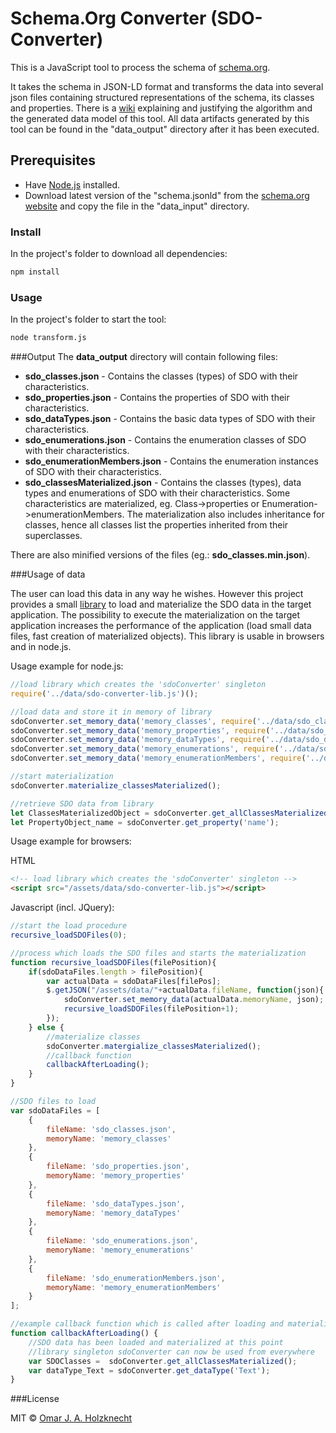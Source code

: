 # Schema.Org Converter (SDO-Converter)
This is a JavaScript tool to process the schema of [schema.org](http://schema.org/).

It takes the schema in JSON-LD format and transforms the data into several json files containing structured representations of the schema, its classes and properties. There is a [wiki](algorithm.md) explaining and justifying the algorithm and the generated data model of this tool. All data artifacts generated by this tool can be found in the "data_output" directory after it has been executed. 

## Prerequisites
* Have [Node.js](https://nodejs.org/en/) installed.
* Download latest version of the "schema.jsonld" from the [schema.org website](http://schema.org/docs/developers.html#formats) and copy the file in the "data_input" directory.
### Install
In the project's folder to download all dependencies:
```bash
npm install
```
### Usage
In the project's folder to start the tool:
```bash
node transform.js
```
###Output
The **data_output** directory will contain following files:

* **sdo_classes.json** - Contains the classes (types) of SDO with their characteristics. 
* **sdo_properties.json** - Contains the properties of SDO with their characteristics. 
* **sdo_dataTypes.json** - Contains the basic data types of SDO with their characteristics. 
* **sdo_enumerations.json** - Contains the enumeration classes of SDO with their characteristics. 
* **sdo_enumerationMembers.json** - Contains the enumeration instances of SDO with their characteristics. 
* **sdo_classesMaterialized.json** - Contains the classes (types), data types and enumerations of SDO with their characteristics. Some characteristics are materialized, eg. Class->properties or Enumeration->enumerationMembers. The materialization also includes inheritance for classes, hence all classes list the properties inherited from their superclasses.

There are also minified versions of the files (eg.: **sdo_classes.min.json**).

###Usage of data

The user can load this data in any way he wishes. However this project provides a small [library](sdo-converter-lib.js) to load and materialize the SDO data in the target application. The possibility to execute the materialization on the target application increases the performance of the application (load small data files, fast creation of materialized objects). This library is usable in browsers and in node.js.

Usage example for node.js:
```Javascript
//load library which creates the 'sdoConverter' singleton
require('../data/sdo-converter-lib.js')();

//load data and store it in memory of library
sdoConverter.set_memory_data('memory_classes', require('../data/sdo_classes.json'));
sdoConverter.set_memory_data('memory_properties', require('../data/sdo_properties.json'));
sdoConverter.set_memory_data('memory_dataTypes', require('../data/sdo_dataTypes.json'));
sdoConverter.set_memory_data('memory_enumerations', require('../data/sdo_enumerations.json'));
sdoConverter.set_memory_data('memory_enumerationMembers', require('../data/sdo_enumerationMembers.json'));

//start materialization 
sdoConverter.materialize_classesMaterialized();

//retrieve SDO data from library
let ClassesMaterializedObject = sdoConverter.get_allClassesMaterialized();
let PropertyObject_name = sdoConverter.get_property('name');
```

Usage example for browsers:

HTML
```HTML
<!-- load library which creates the 'sdoConverter' singleton -->
<script src="/assets/data/sdo-converter-lib.js"></script>
```
Javascript (incl. JQuery):
```Javascript
//start the load procedure
recursive_loadSDOFiles(0);

//process which loads the SDO files and starts the materialization
function recursive_loadSDOFiles(filePosition){
    if(sdoDataFiles.length > filePosition){
        var actualData = sdoDataFiles[filePos];
        $.getJSON("/assets/data/"+actualData.fileName, function(json){
            sdoConverter.set_memory_data(actualData.memoryName, json);
            recursive_loadSDOFiles(filePosition+1);
        });
    } else {
        //materialize classes
        sdoConverter.matergialize_classesMaterialized();
        //callback function
        callbackAfterLoading();
    }
}

//SDO files to load
var sdoDataFiles = [
    {
        fileName: 'sdo_classes.json',
        memoryName: 'memory_classes'
    },
    {
        fileName: 'sdo_properties.json',
        memoryName: 'memory_properties'
    },
    {
        fileName: 'sdo_dataTypes.json',
        memoryName: 'memory_dataTypes'
    },
    {
        fileName: 'sdo_enumerations.json',
        memoryName: 'memory_enumerations'
    },
    {
        fileName: 'sdo_enumerationMembers.json',
        memoryName: 'memory_enumerationMembers'
    }
];

//example callback function which is called after loading and materialization
function callbackAfterLoading() {
    //SDO data has been loaded and materialized at this point
    //library singleton sdoConverter can now be used from everywhere
    var SDOClasses =  sdoConverter.get_allClassesMaterialized();
    var dataType_Text = sdoConverter.get_dataType('Text');
}
```

###License

MIT © [Omar J. A. Holzknecht](http://nicarao.eu/)